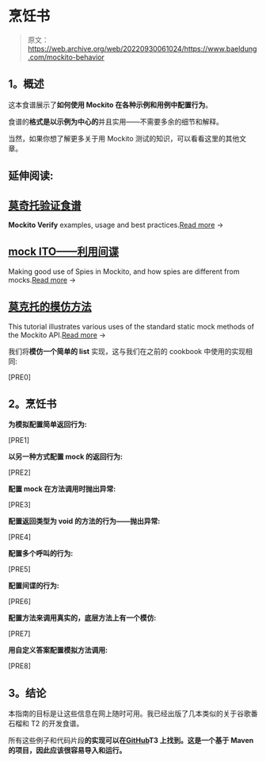 # 烹饪书

> 原文：<https://web.archive.org/web/20220930061024/https://www.baeldung.com/mockito-behavior>

## **1。概述**

这本食谱展示了**如何使用 Mockito 在各种示例和用例中配置行为**。

食谱的**格式是以示例为中心的**并且实用——不需要多余的细节和解释。

当然，如果你想了解更多关于用 Mockito 测试的知识，可以看看这里的其他文章。

## 延伸阅读:

## [莫奇托验证食谱](/web/20221026103513/https://www.baeldung.com/mockito-verify)

**Mockito Verify** examples, usage and best practices.[Read more](/web/20221026103513/https://www.baeldung.com/mockito-verify) →

## [mock ITO——利用间谍](/web/20221026103513/https://www.baeldung.com/mockito-spy)

Making good use of Spies in Mockito, and how spies are different from mocks.[Read more](/web/20221026103513/https://www.baeldung.com/mockito-spy) →

## [莫克托的模仿方法](/web/20221026103513/https://www.baeldung.com/mockito-mock-methods)

This tutorial illustrates various uses of the standard static mock methods of the Mockito API.[Read more](/web/20221026103513/https://www.baeldung.com/mockito-mock-methods) →

我们将**模仿一个简单的 list** 实现，这与我们在之前的 cookbook 中使用的实现相同:

[PRE0]

## **2。烹饪书**

**为模拟配置简单返回行为:**

[PRE1]

**以另一种方式配置 mock 的返回行为:**

[PRE2]

**配置 mock 在方法调用时抛出异常:**

[PRE3]

**配置返回类型为 void 的方法的行为——抛出异常:** 

[PRE4]

**配置多个呼叫的行为:**

[PRE5]

**配置间谍的行为:**

[PRE6]

**配置方法来调用真实的，底层方法上有一个模仿:**

[PRE7]

**用自定义答案配置模拟方法调用:**

[PRE8]

## **3。结论**

本指南的目标是让这些信息在网上随时可用。我已经出版了几本类似的关于谷歌番石榴和 T2 的开发食谱。

所有这些例子和代码片段**的实现可以在[GitHub](https://web.archive.org/web/20221026103513/https://github.com/eugenp/tutorials/tree/master/testing-modules/mockito-simple "Github Project exemplifying Mockito.verify")T3 上找到。这是一个基于 Maven 的项目，因此应该很容易导入和运行。**